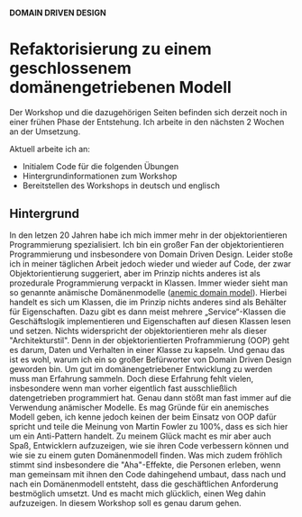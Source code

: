 #### DOMAIN DRIVEN DESIGN
# Refaktorisierung zu einem geschlossenem domänengetriebenen Modell
Der Workshop und die dazugehörigen Seiten befinden sich derzeit noch in einer frühen Phase der Entstehung.
Ich arbeite in den nächsten 2 Wochen an der Umsetzung.

Aktuell arbeite ich an:
- Initialem Code für die folgenden Übungen
- Hintergrundinformationen zum Workshop
- Bereitstellen des Workshops in deutsch und englisch 

## Hintergrund

In den letzen 20 Jahren habe ich mich immer mehr in der objektorientieren Programmierung spezialisiert. 
Ich bin ein großer Fan der objektorientieren Programmierung und insbesondere von Domain Driven Design. 
Leider stoße ich in meiner täglichen Arbeit jedoch wieder und wieder auf Code, der zwar Objektorientierung suggeriert, aber im Prinzip nichts anderes ist als prozedurale Programmierung verpackt in Klassen.
Immer wieder sieht man so genannte anämische Domänenmodelle ([anemic domain  model](https://martinfowler.com/bliki/AnemicDomainModel.html)).
Hierbei handelt es sich um Klassen, die im Prinzip nichts anderes sind als Behälter für Eigenschaften. Dazu gibt es dann meist mehrere „Service“-Klassen die Geschäftslogik implementieren und Eigenschaften auf diesen Klassen lesen und setzen. 
Nichts widerspricht der objektorientieren mehr als dieser "Architekturstil". Denn in der objektorientierten Proframmierung (OOP) geht es darum, Daten und Verhalten in einer Klasse zu kapseln.
Und genau das ist es wohl, warum ich ein so großer Befürworter von Domain Driven Design geworden bin. 
Um gut im domänengetriebener Entwicklung zu werden muss man Erfahrung sammeln. 
Doch diese Erfahrung fehlt vielen, insbesondere wenn man vorher eigentlich fast ausschließlich datengetrieben programmiert hat. 
Genau dann stößt man fast immer auf die Verwendung anämischer Modelle.
Es mag Gründe für ein anemisches Modell geben, ich kenne jedoch keinen der beim Einsatz von OOP dafür spricht und teile die Meinung von Martin Fowler zu 100%, dass es sich hier um ein Anti-Pattern handelt.
Zu meinem Glück macht es mir aber auch Spaß, Entwicklern aufzuzeigen, wie sie ihren Code verbessern können und wie sie zu einem guten Domänenmodell finden.
Was mich zudem fröhlich stimmt sind insbesondere die "Aha"-Effekte, die Personen erleben, wenn man gemeinsam mit ihnen den Code dahingehend umbaut, dass nach und nach ein Domänenmodell entsteht, dass die geschäftlichen Anforderung bestmöglich umsetzt. 
Und es macht mich glücklich, einen Weg dahin aufzuzeigen.
In diesem Workshop soll es genau darum gehen.
